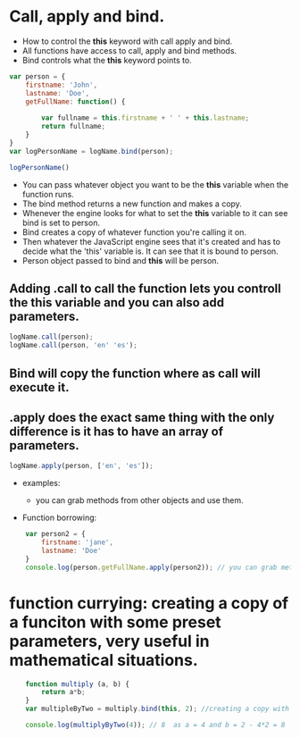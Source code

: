 # Call, apply and bind.
+ How to control the __this__ keyword with call apply and bind.
+ All functions have access to call, apply and bind methods.
+ Bind controls what the __this__ keyword points to.
```javascript
var person = {
    firstname: 'John',
    lastname: 'Doe',
    getFullName: function() {
        
        var fullname = this.firstname + ' ' + this.lastname;
        return fullname;
    }
}
var logPersonName = logName.bind(person);

logPersonName()
```
+ You can pass whatever object you want to be the __this__ variable when the function runs.
+ The bind method returns a new function and makes a copy.
+ Whenever the engine looks for what to set the __this__ variable to it can see bind is set to person.
+ Bind creates a copy of whatever function you're calling it on. 
+ Then whatever the JavaScript engine sees that it's created and has to decide what the 'this' variable is. It can see that it is bound to person.
+ Person object passed to bind and __this__ will be person.

## Adding __.call__ to call the function lets you controll the __this__ variable and you can also add parameters.
```javascript 
logName.call(person); 
logName.call(person, 'en' 'es');
```    
## Bind will copy the function where as call will execute it.

## __.apply__ does the exact same thing with the only difference is it has to have an array of parameters.
```javascript
logName.apply(person, ['en', 'es']);
``` 
+ examples: 
    + you can grab methods from other objects and use them.

+ Function borrowing:
```javascript
    var person2 = {
        firstname: 'jane',
        lastname: 'Doe'
    }
    console.log(person.getFullName.apply(person2)); // you can grab methods from other names and use them as long as they have simular property names.
 ```
# function currying: creating a copy of a funciton with some preset parameters, very useful in mathematical situations.
```javascript
    function multiply (a, b) {
        return a*b;
    }
    var multipleByTwo = multiply.bind(this, 2); //creating a copy with .bind which is not execting the function. giving it 'this' & 2 params gives the function permenent values when the copy is made.  

    console.log(multiplyByTwo(4)); // 8  as a = 4 and b = 2 - 4*2 = 8
```